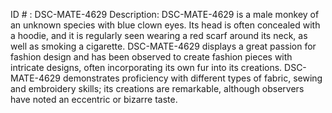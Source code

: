 ID # : DSC-MATE-4629
Description: DSC-MATE-4629 is a male monkey of an unknown species with blue clown eyes. Its head is often concealed with a hoodie, and it is regularly seen wearing a red scarf around its neck, as well as smoking a cigarette. DSC-MATE-4629 displays a great passion for fashion design and has been observed to create fashion pieces with intricate designs, often incorporating its own fur into its creations. DSC-MATE-4629 demonstrates proficiency with different types of fabric, sewing and embroidery skills; its creations are remarkable, although observers have noted an eccentric or bizarre taste.
